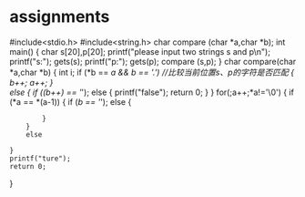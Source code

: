 # assignments
#include<stdio.h>
#include<string.h>
char compare (char *a,char *b);
int main()
{
    char s[20],p[20];
    printf("please input two strings s and p\n");
    printf("s:");
    gets(s);
    printf("p:");
    gets(p);
    compare (s,p);
}
char compare(char *a,char *b)
{
    int i;
    if (*b == *a && *b == '.')    //比较当前位置s、p的字符是否匹配
    {
        b++;
        a++;
    }    
    else
    {
        if (*(b++) == '*');
        else
        {
            printf("false");
            return 0;
        }
    }
    for(;a++;*a!='\0')
    {
        if (*a == *(a-1))
        {
            if (*b == '*');
            else
            {
               
            }
        }
        else 
        
    }
    printf("ture");
    return 0;
}

